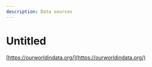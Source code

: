 ```yaml
---
description: Data sources
---
```


# Untitled

[https://ourworldindata.org/](https://ourworldindata.org/)

